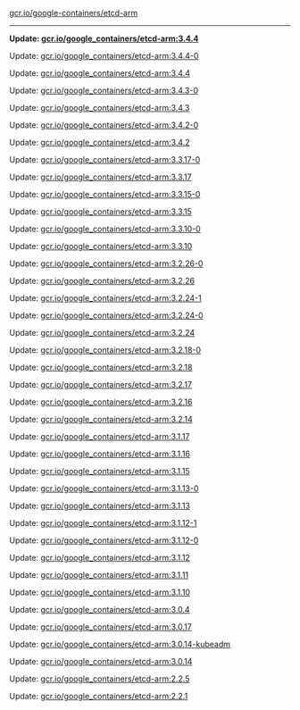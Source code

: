[gcr.io/google-containers/etcd-arm](https://hub.docker.com/r/cruse/etcd-arm/tags/) 

----
**Update: [gcr.io/google_containers/etcd-arm:3.4.4](https://hub.docker.com/r/cruse/etcd-arm/tags/)**

Update: [gcr.io/google_containers/etcd-arm:3.4.4-0](https://hub.docker.com/r/cruse/etcd-arm/tags/)

Update: [gcr.io/google_containers/etcd-arm:3.4.4](https://hub.docker.com/r/cruse/etcd-arm/tags/)

Update: [gcr.io/google_containers/etcd-arm:3.4.3-0](https://hub.docker.com/r/cruse/etcd-arm/tags/)

Update: [gcr.io/google_containers/etcd-arm:3.4.3](https://hub.docker.com/r/cruse/etcd-arm/tags/)

Update: [gcr.io/google_containers/etcd-arm:3.4.2-0](https://hub.docker.com/r/cruse/etcd-arm/tags/)

Update: [gcr.io/google_containers/etcd-arm:3.4.2](https://hub.docker.com/r/cruse/etcd-arm/tags/)

Update: [gcr.io/google_containers/etcd-arm:3.3.17-0](https://hub.docker.com/r/cruse/etcd-arm/tags/)

Update: [gcr.io/google_containers/etcd-arm:3.3.17](https://hub.docker.com/r/cruse/etcd-arm/tags/)

Update: [gcr.io/google_containers/etcd-arm:3.3.15-0](https://hub.docker.com/r/cruse/etcd-arm/tags/)

Update: [gcr.io/google_containers/etcd-arm:3.3.15](https://hub.docker.com/r/cruse/etcd-arm/tags/)

Update: [gcr.io/google_containers/etcd-arm:3.3.10-0](https://hub.docker.com/r/cruse/etcd-arm/tags/)

Update: [gcr.io/google_containers/etcd-arm:3.3.10](https://hub.docker.com/r/cruse/etcd-arm/tags/)

Update: [gcr.io/google_containers/etcd-arm:3.2.26-0](https://hub.docker.com/r/cruse/etcd-arm/tags/)

Update: [gcr.io/google_containers/etcd-arm:3.2.26](https://hub.docker.com/r/cruse/etcd-arm/tags/)

Update: [gcr.io/google_containers/etcd-arm:3.2.24-1](https://hub.docker.com/r/cruse/etcd-arm/tags/)

Update: [gcr.io/google_containers/etcd-arm:3.2.24-0](https://hub.docker.com/r/cruse/etcd-arm/tags/)

Update: [gcr.io/google_containers/etcd-arm:3.2.24](https://hub.docker.com/r/cruse/etcd-arm/tags/)

Update: [gcr.io/google_containers/etcd-arm:3.2.18-0](https://hub.docker.com/r/cruse/etcd-arm/tags/)

Update: [gcr.io/google_containers/etcd-arm:3.2.18](https://hub.docker.com/r/cruse/etcd-arm/tags/)

Update: [gcr.io/google_containers/etcd-arm:3.2.17](https://hub.docker.com/r/cruse/etcd-arm/tags/)

Update: [gcr.io/google_containers/etcd-arm:3.2.16](https://hub.docker.com/r/cruse/etcd-arm/tags/)

Update: [gcr.io/google_containers/etcd-arm:3.2.14](https://hub.docker.com/r/cruse/etcd-arm/tags/)

Update: [gcr.io/google_containers/etcd-arm:3.1.17](https://hub.docker.com/r/cruse/etcd-arm/tags/)

Update: [gcr.io/google_containers/etcd-arm:3.1.16](https://hub.docker.com/r/cruse/etcd-arm/tags/)

Update: [gcr.io/google_containers/etcd-arm:3.1.15](https://hub.docker.com/r/cruse/etcd-arm/tags/)

Update: [gcr.io/google_containers/etcd-arm:3.1.13-0](https://hub.docker.com/r/cruse/etcd-arm/tags/)

Update: [gcr.io/google_containers/etcd-arm:3.1.13](https://hub.docker.com/r/cruse/etcd-arm/tags/)

Update: [gcr.io/google_containers/etcd-arm:3.1.12-1](https://hub.docker.com/r/cruse/etcd-arm/tags/)

Update: [gcr.io/google_containers/etcd-arm:3.1.12-0](https://hub.docker.com/r/cruse/etcd-arm/tags/)

Update: [gcr.io/google_containers/etcd-arm:3.1.12](https://hub.docker.com/r/cruse/etcd-arm/tags/)

Update: [gcr.io/google_containers/etcd-arm:3.1.11](https://hub.docker.com/r/cruse/etcd-arm/tags/)

Update: [gcr.io/google_containers/etcd-arm:3.1.10](https://hub.docker.com/r/cruse/etcd-arm/tags/)

Update: [gcr.io/google_containers/etcd-arm:3.0.4](https://hub.docker.com/r/cruse/etcd-arm/tags/)

Update: [gcr.io/google_containers/etcd-arm:3.0.17](https://hub.docker.com/r/cruse/etcd-arm/tags/)

Update: [gcr.io/google_containers/etcd-arm:3.0.14-kubeadm](https://hub.docker.com/r/cruse/etcd-arm/tags/)

Update: [gcr.io/google_containers/etcd-arm:3.0.14](https://hub.docker.com/r/cruse/etcd-arm/tags/)

Update: [gcr.io/google_containers/etcd-arm:2.2.5](https://hub.docker.com/r/cruse/etcd-arm/tags/)

Update: [gcr.io/google_containers/etcd-arm:2.2.1](https://hub.docker.com/r/cruse/etcd-arm/tags/)

